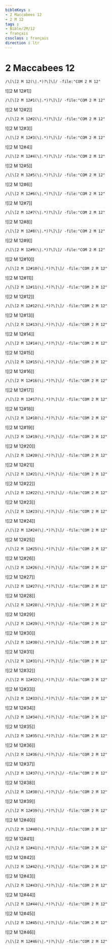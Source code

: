 ```yaml
---
bibleKeys : 
- 2 Maccabees 12
- 2 M 12
tags : 
- Bible/2M/12
- français
cssclass : français
direction : ltr
---
```


# 2 Maccabees 12

```query
/\[\[2 M 12(\|.*)?\]\]/ -file:"COM 2 M 12"
```



![[2 M 12#1]]

```query
/\[\[2 M 12#1(\|.*)?\]\]/ -file:"COM 2 M 12"
```

![[2 M 12#2]]

```query
/\[\[2 M 12#2(\|.*)?\]\]/ -file:"COM 2 M 12"
```

![[2 M 12#3]]

```query
/\[\[2 M 12#3(\|.*)?\]\]/ -file:"COM 2 M 12"
```

![[2 M 12#4]]

```query
/\[\[2 M 12#4(\|.*)?\]\]/ -file:"COM 2 M 12"
```

![[2 M 12#5]]

```query
/\[\[2 M 12#5(\|.*)?\]\]/ -file:"COM 2 M 12"
```

![[2 M 12#6]]

```query
/\[\[2 M 12#6(\|.*)?\]\]/ -file:"COM 2 M 12"
```

![[2 M 12#7]]

```query
/\[\[2 M 12#7(\|.*)?\]\]/ -file:"COM 2 M 12"
```

![[2 M 12#8]]

```query
/\[\[2 M 12#8(\|.*)?\]\]/ -file:"COM 2 M 12"
```

![[2 M 12#9]]

```query
/\[\[2 M 12#9(\|.*)?\]\]/ -file:"COM 2 M 12"
```

![[2 M 12#10]]

```query
/\[\[2 M 12#10(\|.*)?\]\]/ -file:"COM 2 M 12"
```

![[2 M 12#11]]

```query
/\[\[2 M 12#11(\|.*)?\]\]/ -file:"COM 2 M 12"
```

![[2 M 12#12]]

```query
/\[\[2 M 12#12(\|.*)?\]\]/ -file:"COM 2 M 12"
```

![[2 M 12#13]]

```query
/\[\[2 M 12#13(\|.*)?\]\]/ -file:"COM 2 M 12"
```

![[2 M 12#14]]

```query
/\[\[2 M 12#14(\|.*)?\]\]/ -file:"COM 2 M 12"
```

![[2 M 12#15]]

```query
/\[\[2 M 12#15(\|.*)?\]\]/ -file:"COM 2 M 12"
```

![[2 M 12#16]]

```query
/\[\[2 M 12#16(\|.*)?\]\]/ -file:"COM 2 M 12"
```

![[2 M 12#17]]

```query
/\[\[2 M 12#17(\|.*)?\]\]/ -file:"COM 2 M 12"
```

![[2 M 12#18]]

```query
/\[\[2 M 12#18(\|.*)?\]\]/ -file:"COM 2 M 12"
```

![[2 M 12#19]]

```query
/\[\[2 M 12#19(\|.*)?\]\]/ -file:"COM 2 M 12"
```

![[2 M 12#20]]

```query
/\[\[2 M 12#20(\|.*)?\]\]/ -file:"COM 2 M 12"
```

![[2 M 12#21]]

```query
/\[\[2 M 12#21(\|.*)?\]\]/ -file:"COM 2 M 12"
```

![[2 M 12#22]]

```query
/\[\[2 M 12#22(\|.*)?\]\]/ -file:"COM 2 M 12"
```

![[2 M 12#23]]

```query
/\[\[2 M 12#23(\|.*)?\]\]/ -file:"COM 2 M 12"
```

![[2 M 12#24]]

```query
/\[\[2 M 12#24(\|.*)?\]\]/ -file:"COM 2 M 12"
```

![[2 M 12#25]]

```query
/\[\[2 M 12#25(\|.*)?\]\]/ -file:"COM 2 M 12"
```

![[2 M 12#26]]

```query
/\[\[2 M 12#26(\|.*)?\]\]/ -file:"COM 2 M 12"
```

![[2 M 12#27]]

```query
/\[\[2 M 12#27(\|.*)?\]\]/ -file:"COM 2 M 12"
```

![[2 M 12#28]]

```query
/\[\[2 M 12#28(\|.*)?\]\]/ -file:"COM 2 M 12"
```

![[2 M 12#29]]

```query
/\[\[2 M 12#29(\|.*)?\]\]/ -file:"COM 2 M 12"
```

![[2 M 12#30]]

```query
/\[\[2 M 12#30(\|.*)?\]\]/ -file:"COM 2 M 12"
```

![[2 M 12#31]]

```query
/\[\[2 M 12#31(\|.*)?\]\]/ -file:"COM 2 M 12"
```

![[2 M 12#32]]

```query
/\[\[2 M 12#32(\|.*)?\]\]/ -file:"COM 2 M 12"
```

![[2 M 12#33]]

```query
/\[\[2 M 12#33(\|.*)?\]\]/ -file:"COM 2 M 12"
```

![[2 M 12#34]]

```query
/\[\[2 M 12#34(\|.*)?\]\]/ -file:"COM 2 M 12"
```

![[2 M 12#35]]

```query
/\[\[2 M 12#35(\|.*)?\]\]/ -file:"COM 2 M 12"
```

![[2 M 12#36]]

```query
/\[\[2 M 12#36(\|.*)?\]\]/ -file:"COM 2 M 12"
```

![[2 M 12#37]]

```query
/\[\[2 M 12#37(\|.*)?\]\]/ -file:"COM 2 M 12"
```

![[2 M 12#38]]

```query
/\[\[2 M 12#38(\|.*)?\]\]/ -file:"COM 2 M 12"
```

![[2 M 12#39]]

```query
/\[\[2 M 12#39(\|.*)?\]\]/ -file:"COM 2 M 12"
```

![[2 M 12#40]]

```query
/\[\[2 M 12#40(\|.*)?\]\]/ -file:"COM 2 M 12"
```

![[2 M 12#41]]

```query
/\[\[2 M 12#41(\|.*)?\]\]/ -file:"COM 2 M 12"
```

![[2 M 12#42]]

```query
/\[\[2 M 12#42(\|.*)?\]\]/ -file:"COM 2 M 12"
```

![[2 M 12#43]]

```query
/\[\[2 M 12#43(\|.*)?\]\]/ -file:"COM 2 M 12"
```

![[2 M 12#44]]

```query
/\[\[2 M 12#44(\|.*)?\]\]/ -file:"COM 2 M 12"
```

![[2 M 12#45]]

```query
/\[\[2 M 12#45(\|.*)?\]\]/ -file:"COM 2 M 12"
```

![[2 M 12#46]]

```query
/\[\[2 M 12#46(\|.*)?\]\]/ -file:"COM 2 M 12"
```

